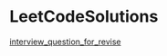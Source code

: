# LeetCodeSolutions

[interview_question_for_revise](https://github.com/ajmircoder/LeetCodeSolutions/blob/main/interview_question_for_revise.txt)
